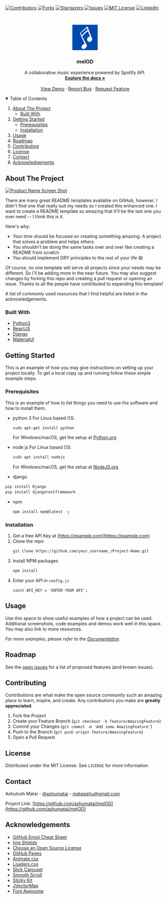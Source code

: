 <!--
*** Thanks for checking out the Best-README-Template. If you have a suggestion
*** that would make this better, please fork the repo and create a pull request
*** or simply open an issue with the tag "enhancement".
*** Thanks again! Now go create something AMAZING! :D
-->



<!-- PROJECT SHIELDS -->
<!--
*** I'm using markdown "reference style" links for readability.
*** Reference links are enclosed in brackets [ ] instead of parentheses ( ).
*** See the bottom of this document for the declaration of the reference variables
*** for contributors-url, forks-url, etc. This is an optional, concise syntax you may use.
*** https://www.markdownguide.org/basic-syntax/#reference-style-links
-->
[![Contributors][contributors-shield]][contributors-url]
[![Forks][forks-shield]][forks-url]
[![Stargazers][stars-shield]][stars-url]
[![Issues][issues-shield]][issues-url]
[![MIT License][license-shield]][license-url]
[![LinkedIn][linkedin-shield]][linkedin-url]



<!-- PROJECT LOGO -->
<br />
<p align="center">
  <a href="https://github.com/othneildrew/Best-README-Template">
    <img src="frontend/static/images/melOD%20Logo.png" alt="Logo" width="80" height="80">
  </a>

  <h3 align="center">melOD</h3>

  <p align="center">
    A collaborative music experience powered by Spotify API.
    <br />
    <a href="https://github.com/ashumatai/melOD"><strong>Explore the docs »</strong></a>
    <br />
    <br />
    <a href="https://github.com/ashumatai/melOD">View Demo</a>
    ·
    <a href="https://github.com/ashumatai/melOD/issues">Report Bug</a>
    ·
    <a href="https://github.com/ashumatai/melOD/issues">Request Feature</a>
  </p>
</p>



<!-- TABLE OF CONTENTS -->
<details open="open">
  <summary>Table of Contents</summary>
  <ol>
    <li>
      <a href="#about-the-project">About The Project</a>
      <ul>
        <li><a href="#built-with">Built With</a></li>
      </ul>
    </li>
    <li>
      <a href="#getting-started">Getting Started</a>
      <ul>
        <li><a href="#prerequisites">Prerequisites</a></li>
        <li><a href="#installation">Installation</a></li>
      </ul>
    </li>
    <li><a href="#usage">Usage</a></li>
    <li><a href="#roadmap">Roadmap</a></li>
    <li><a href="#contributing">Contributing</a></li>
    <li><a href="#license">License</a></li>
    <li><a href="#contact">Contact</a></li>
    <li><a href="#acknowledgements">Acknowledgements</a></li>
  </ol>
</details>



<!-- ABOUT THE PROJECT -->
## About The Project

[![Product Name Screen Shot][product-screenshot]](https://example.com)

There are many great README templates available on GitHub, however, I didn't find one that really suit my needs so I created this enhanced one. I want to create a README template so amazing that it'll be the last one you ever need -- I think this is it.

Here's why:
* Your time should be focused on creating something amazing. A project that solves a problem and helps others
* You shouldn't be doing the same tasks over and over like creating a README from scratch
* You should implement DRY principles to the rest of your life :smile:

Of course, no one template will serve all projects since your needs may be different. So I'll be adding more in the near future. You may also suggest changes by forking this repo and creating a pull request or opening an issue. Thanks to all the people have contributed to expanding this template!

A list of commonly used resources that I find helpful are listed in the acknowledgements.

### Built With

* [Python3](https://www.python.org/)
* [ReactJS](https://reactjs.org/)
* [Django](https://www.djangoproject.com/)
* [MaterialUI](https://mui.com/)


<!-- GETTING STARTED -->
## Getting Started

This is an example of how you may give instructions on setting up your project locally.
To get a local copy up and running follow these simple example steps.

### Prerequisites

This is an example of how to list things you need to use the software and how to install them.

* python 3
  For Linux based OS:
  ```sh
  sudo apt-get install python
  ```
  
  For Windows/macOS, get the setup at [Python.org](https://www.python.org/downloads/)

* node js
  For Linux based OS:
  ```sh
  sudo apt install nodejs
  ```
  
  For Windows/macOS, get the setup at [NodeJS.org](https://nodejs.org/en/download/)
  
 * django
  ```sh
  pip install Django
  pip install djangorestframework
  ```
  
* npm
  ```sh
  npm install npm@latest -g
  ```

### Installation

1. Get a free API Key at [https://example.com](https://example.com)
2. Clone the repo
   ```sh
   git clone https://github.com/your_username_/Project-Name.git
   ```
3. Install NPM packages
   ```sh
   npm install
   ```
4. Enter your API in `config.js`
   ```JS
   const API_KEY = 'ENTER YOUR API';
   ```



<!-- USAGE EXAMPLES -->
## Usage

Use this space to show useful examples of how a project can be used. Additional screenshots, code examples and demos work well in this space. You may also link to more resources.

_For more examples, please refer to the [Documentation](https://example.com)_



<!-- ROADMAP -->
## Roadmap

See the [open issues](https://github.com/ashumatai/melOD/issues) for a list of proposed features (and known issues).



<!-- CONTRIBUTING -->
## Contributing

Contributions are what make the open source community such an amazing place to learn, inspire, and create. Any contributions you make are **greatly appreciated**.

1. Fork the Project
2. Create your Feature Branch (`git checkout -b feature/AmazingFeature`)
3. Commit your Changes (`git commit -m 'Add some AmazingFeature'`)
4. Push to the Branch (`git push origin feature/AmazingFeature`)
5. Open a Pull Request



<!-- LICENSE -->
## License

Distributed under the MIT License. See `LICENSE` for more information.



<!-- CONTACT -->
## Contact

Ashutosh Matai - [@ashumatai](https://www.linkedin.com/in/ashutoshmatai/) - mataiashu@gmail.com

Project Link: [https://github.com/ashumatai/melOD](https://github.com/ashumatai/melOD)



<!-- ACKNOWLEDGEMENTS -->
## Acknowledgements
* [GitHub Emoji Cheat Sheet](https://www.webpagefx.com/tools/emoji-cheat-sheet)
* [Img Shields](https://shields.io)
* [Choose an Open Source License](https://choosealicense.com)
* [GitHub Pages](https://pages.github.com)
* [Animate.css](https://daneden.github.io/animate.css)
* [Loaders.css](https://connoratherton.com/loaders)
* [Slick Carousel](https://kenwheeler.github.io/slick)
* [Smooth Scroll](https://github.com/cferdinandi/smooth-scroll)
* [Sticky Kit](http://leafo.net/sticky-kit)
* [JVectorMap](http://jvectormap.com)
* [Font Awesome](https://fontawesome.com)





<!-- MARKDOWN LINKS & IMAGES -->
<!-- https://www.markdownguide.org/basic-syntax/#reference-style-links -->
[contributors-shield]: https://img.shields.io/github/contributors/ashumatai/melOD.svg?style=for-the-badge
[contributors-url]: https://github.com/ashumatai/melOD/graphs/contributors
[forks-shield]: https://img.shields.io/github/forks/ashumatai/melOD.svg?style=for-the-badge
[forks-url]: https://github.com/ashumatai/melOD/network/members
[stars-shield]: https://img.shields.io/github/stars/ashumatai/melOD.svg?style=for-the-badge
[stars-url]: https://github.com/ashumatai/melOD/stargazers
[issues-shield]: https://img.shields.io/github/issues/ashumatai/melOD.svg?style=for-the-badge
[issues-url]: https://github.com/ashumatai/melOD/issues
[license-shield]: https://img.shields.io/github/license/ashumatai/melOD.svg?style=for-the-badge
[license-url]: https://github.com/ashumatai/melOD/blob/master/
[linkedin-shield]: https://img.shields.io/badge/-LinkedIn-black.svg?style=for-the-badge&logo=linkedin&colorB=555
[linkedin-url]: https://www.linkedin.com/in/ashutoshmatai/
[product-screenshot]: images/screenshot.png
